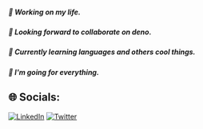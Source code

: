 ##### 🔭 Working on my life.
##### 👯 Looking forward to collaborate on deno.
##### 🌱 Currently learning languages and others cool things.
##### 🚀 I'm going for everything.


## 🌐 Socials:
[![LinkedIn](https://img.shields.io/badge/LinkedIn-%230077B5.svg?logo=linkedin&logoColor=white)](https://www.linkedin.com/in/felix-antonio-cabello/) [![Twitter](https://img.shields.io/badge/Twitter-%231DA1F2.svg?logo=Twitter&logoColor=white)](https://twitter.com/AntonioCab111/)
